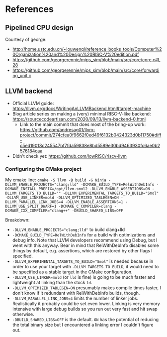 # References

## Pipelined CPU design

Courtesy of george:

- http://home.ustc.edu.cn/~louwenqi/reference_books_tools/Computer%20Organization%20and%20Design%20RISC-V%20edition.pdf
- https://github.com/georgerennie/mips_sim/blob/main/src/core/core.c#L28
- https://github.com/georgerennie/mips_sim/blob/main/src/core/forwarding_unit.c

## LLVM backend

- Official LLVM guide: https://llvm.org/docs/WritingAnLLVMBackend.html#target-machine
- Blog article series on making a (very) minimal RISC-V-like backend: https://sourcecodeartisan.com/2020/09/13/llvm-backend-0.html
    - Link to the main commit that does most of the bring-up work: https://github.com/andresag01/llvm-project/commit/274cfea0f9662f0ed49f6132b0424323d0b11750#diff-c5ed19018c245547bf7fda59838e8bd5589e30bd9463930fc6ae0b2576184caa
- Didn't check yet: https://github.com/lowRISC/riscv-llvm

### Configuring the CMake project

My cmake line: `cmake -S llvm -B build -G Ninja -DLLVM_ENABLE_PROJECTS="clang;lld" -DCMAKE_BUILD_TYPE=RelWithDebInfo -DCMAKE_INSTALL_PREFIX=/opt/llvm-smol2 -DLLVM_ENABLE_ASSERTIONS=ON -DLLVM_TARGETS_TO_BUILD="" -DLLVM_EXPERIMENTAL_TARGETS_TO_BUILD="Smol" -DLLVM_USE_LINKER=mold -DLLVM_OPTIMIZED_TABLEGEN=ON -DLLVM_PARALLEL_LINK_JOBS=4 -DLLVM_ENABLE_ASSERTIONS=1 -DLLVM_USE_SPLIT_DWARF=1 -DCMAKE_C_COMPILER=clang -DCMAKE_CXX_COMPILER="clang++" -DBUILD_SHARED_LIBS=OFF`

Breakdown:

- `-DLLVM_ENABLE_PROJECTS="clang;lld"` to build clang+lld
- `-DCMAKE_BUILD_TYPE=RelWithDebInfo` for a build with optimizations and debug
info. Note that LLVM developers recommend using Debug, but I went with this
anyway. Bear in mind that RelWithDebInfo disables some things by default, e.g.
assertions, which are restored by other flags I specified.
- `-DLLVM_EXPERIMENTAL_TARGETS_TO_BUILD="Smol"` is needed because in order to
use your target with `-DLLVM_TARGETS_TO_BUILD`, it would need to be specified as
a stable target in the CMake configuration.
- `-DLLVM_USE_LINKER=mold` (or `lld` is fine) is going to be much faster and
lightweight at linking than the stock `ld`.
- `-DLLVM_OPTIMIZED_TABLEGEN=ON` presumably makes compile times faster, I don't
know if it redundant with RelWithDebInfo builds, though.
- `-DLLVM_PARALLEL_LINK_JOBS=4` limits the number of linker jobs. Realistically
it probably could be set even lower. Linking is very memory intensive with large
debug builds so you run out very fast and hit swap otherwise.
- `-DBUILD_SHARED_LIBS=OFF` is the default. `ON` has the potential of reducing
the total binary size but I encountered a linking error I couldn't figure out.